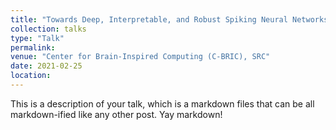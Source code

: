 ```yaml
---
title: "Towards Deep, Interpretable, and Robust Spiking Neural Networks: Algorithmic Approaches"
collection: talks
type: "Talk"
permalink: 
venue: "Center for Brain-Inspired Computing (C-BRIC), SRC"
date: 2021-02-25
location: 
---
```


This is a description of your talk, which is a markdown files that can be all markdown-ified like any other post. Yay markdown!
